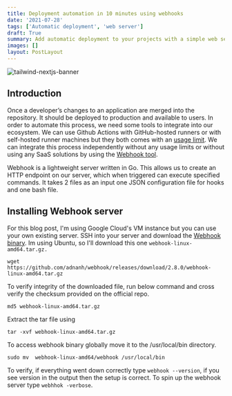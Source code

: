 ```yaml
---
title: Deployment automation in 10 minutes using webhooks
date: '2021-07-28'
tags: ['Automatic deployment', 'web server']
draft: True
summary: Add automatic deployment to your projects with a simple web server
images: []
layout: PostLayout
---
```


![tailwind-nextjs-banner](/static/images/automatic_deploy/deploy-photo.jpg)

## Introduction

Once a developer’s changes to an application are merged into the repository. It should be deployed to production and available to users.
In order to automate this process, we need some tools to integrate into our ecosystem. We can use Github Actions with GitHub-hosted runners or with self-hosted runner machines but they both comes with an [usage limit](https://docs.github.com/en/actions/hosting-your-own-runners/about-self-hosted-runners#usage-limits).
We can integrate this process independently without any usage limits or without using any SaaS solutions by using the [Webhook tool](https://github.com/adnanh/webhook).

Webhook is a lightweight server written in Go. This allows us to create an HTTP endpoint on our server, which when triggered can execute specified commands. It takes 2 files as an input one JSON configuration file for hooks and one bash file.

## Installing Webhook server

For this blog post, I'm using Google Cloud's VM instance but you can use your own existing server. SSH into your server and
download the [Webhook binary](https://github.com/adnanh/webhook/releases/tag/2.8.0). Im using Ubuntu, so I'll download this one `webhook-linux-amd64.tar.gz.`

```
wget https://github.com/adnanh/webhook/releases/download/2.8.0/webhook-linux-amd64.tar.gz
```

To verify integrity of the downloaded file, run below command and cross verify the checksum provided on the official repo.

```
md5 webhook-linux-amd64.tar.gz
```

Extract the tar file using

```
tar -xvf webhook-linux-amd64.tar.gz
```

To access webhook binary globally move it to the /usr/local/bin directory.

```
sudo mv  webhook-linux-amd64/webhook /usr/local/bin
```

To verify, if everything went down correctly type `webhook --version`, if you see version in the output then the setup is correct.
To spin up the webhook server type `webhhok -verbose`.
